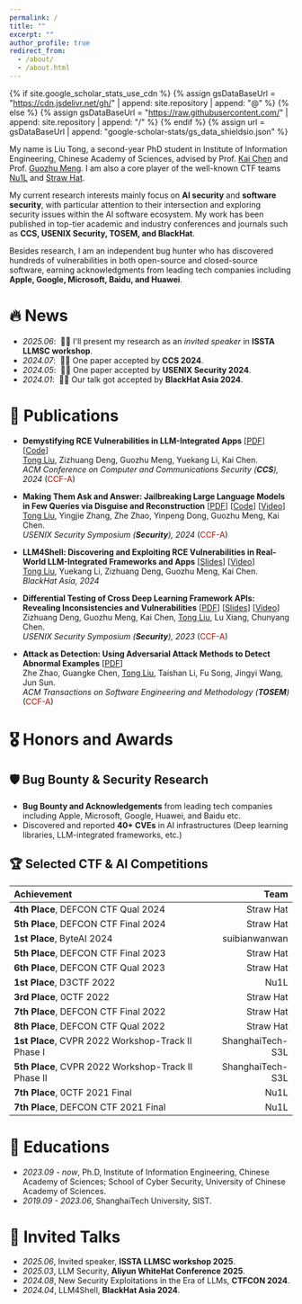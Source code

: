 ```yaml
---
permalink: /
title: ""
excerpt: ""
author_profile: true
redirect_from: 
  - /about/
  - /about.html
---
```


{% if site.google_scholar_stats_use_cdn %}
{% assign gsDataBaseUrl = "https://cdn.jsdelivr.net/gh/" | append: site.repository | append: "@" %}
{% else %}
{% assign gsDataBaseUrl = "https://raw.githubusercontent.com/" | append: site.repository | append: "/" %}
{% endif %}
{% assign url = gsDataBaseUrl | append: "google-scholar-stats/gs_data_shieldsio.json" %}

<span class='anchor' id='about-me'></span>

My name is Liu Tong, a second-year PhD student in Institute of Information Engineering, Chinese Academy of Sciences, advised by Prof. [Kai Chen](https://kaichen.org) and Prof. [Guozhu Meng](https://people.ucas.ac.cn/~gzmeng). I am also a core player of the well-known CTF teams [Nu1L](https://www.nu1l.com) and [Straw Hat](https://strawhat.team).

My current research interests mainly focus on **AI security** and **software security**, with particular attention to their intersection and exploring security issues within the AI software ecosystem. My work has been published in top-tier academic and industry conferences and journals such as **CCS, USENIX Security, TOSEM, and BlackHat**.

Besides research, I am an independent bug hunter who has discovered hundreds of vulnerabilities in both open-source and closed-source software, earning acknowledgments from leading tech companies including **Apple, Google, Microsoft, Baidu, and Huawei**.


# 🔥 News
- *2025.06*: &nbsp;🎉🎉 I'll present my research as an *invited speaker* in **ISSTA LLMSC workshop**. 
- *2024.07*: &nbsp;🎉🎉 One paper accepted by **CCS 2024**. 
- *2024.05*: &nbsp;🎉🎉 One paper accepted by **USENIX Security 2024**. 
- *2024.01*: &nbsp;🎉🎉 Our talk got accepted by **BlackHat Asia 2024**. 

# 📝 Publications 

- **Demystifying RCE Vulnerabilities in LLM-Integrated Apps**  [[PDF](/papers/LLMSmith-CCS.pdf)] [[Code](https://github.com/LLMSmith/LLMSmith)]  
  <u>Tong Liu</u>, Zizhuang Deng, Guozhu Meng, Yuekang Li, Kai Chen.  
  *ACM Conference on Computer and Communications Security (**CCS**), 2024* (<span style="color:#B00C00">CCF-A</span>)   

- **Making Them Ask and Answer: Jailbreaking Large Language Models in Few Queries via Disguise and Reconstruction**  [[PDF](/papers/usenixsecurity24-liu-tong-3.pdf)] [[Code](https://github.com/LLM-DRA/DRA)] [[Video](https://www.youtube.com/watch?v=_hXBL_Wj_RM&t=3s)]  
  <u>Tong Liu</u>, Yingjie Zhang, Zhe Zhao, Yinpeng Dong, Guozhu Meng, Kai Chen.  
  *USENIX Security Symposium (**Security**), 2024* (<span style="color:#B00C00">CCF-A</span>)   

- **LLM4Shell: Discovering and Exploiting RCE Vulnerabilities in Real-World LLM-Integrated Frameworks and Apps**  [[Slides](/papers/bh-asia-2024-llm4shell-2.pdf)] [[Video](https://www.youtube.com/watch?v=LcLrG_4i19E)]  
  <u>Tong Liu</u>, Yuekang Li, Zizhuang Deng, Guozhu Meng, Kai Chen.  
  *BlackHat Asia, 2024*

- **Differential Testing of Cross Deep Learning Framework APIs: Revealing Inconsistencies and Vulnerabilities**  [[PDF](https://www.usenix.org/system/files/usenixsecurity23-deng-zizhuang.pdf)] [[Slides](https://www.usenix.org/system/files/sec23_slides_deng-zizhuang.pdf)] [[Video](https://www.youtube.com/watch?v=-Nh8eu9bVGw)]  
  Zizhuang Deng, Guozhu Meng, Kai Chen, <u>Tong Liu</u>, Lu Xiang, Chunyang Chen.  
  *USENIX Security Symposium (**Security**), 2023* (<span style="color:#B00C00">CCF-A</span>)

- **Attack as Detection: Using Adversarial Attack Methods to Detect Abnormal Examples**  [[PDF](/papers/TOSEM23)]  
  Zhe Zhao, Guangke Chen, <u>Tong Liu</u>, Taishan Li, Fu Song, Jingyi Wang, Jun Sun.  
  *ACM Transactions on Software Engineering and Methodology (**TOSEM**)* (<span style="color:#B00C00">CCF-A</span>)

# 🎖 Honors and Awards

## 🛡️ Bug Bounty & Security Research
- **Bug Bounty and Acknowledgements** from leading tech companies including Apple, Microsoft, Google, Huawei, and Baidu etc.
- Discovered and reported **40+ CVEs** in AI infrastructures (Deep learning libraries, LLM-integrated frameworks, etc.)

## 🏆 Selected CTF & AI Competitions

| Achievement | Team |
|:------------|-----:|
| **4th Place**, DEFCON CTF Qual 2024 |  Straw Hat |
| **5th Place**, DEFCON CTF Final 2024 |  Straw Hat |
| **1st Place**, ByteAI 2024 |  suibianwanwan |
| **5th Place**, DEFCON CTF Final 2023 |  Straw Hat |
| **6th Place**, DEFCON CTF Qual 2023 |  Straw Hat |
| **1st Place**, D3CTF 2022 |  Nu1L |
| **3rd Place**, 0CTF 2022 |  Straw Hat |
| **7th Place**, DEFCON CTF Final 2022 |  Straw Hat |
| **8th Place**, DEFCON CTF Qual 2022 |  Straw Hat |
| **1st Place**, CVPR 2022 Workshop-Track II Phase I |  ShanghaiTech-S3L |
| **5th Place**, CVPR 2022 Workshop-Track II Phase II |  ShanghaiTech-S3L |
| **7th Place**, 0CTF 2021 Final |  Nu1L |
| **7th Place**, DEFCON CTF 2021 Final |  Nu1L |

# 📖 Educations
- *2023.09 - now*, Ph.D, Institute of Information Engineering, Chinese Academy of Sciences; School of Cyber Security, University of Chinese Academy of Sciences.
- *2019.09 - 2023.06*, ShanghaiTech University, SIST. 

# 💬 Invited Talks
- *2025.06*, Invited speaker, **ISSTA LLMSC workshop 2025**.
- *2025.03*, LLM Security, **Aliyun WhiteHat Conference 2025**.
- *2024.08*, New Security Exploitations in the Era of LLMs, **CTFCON 2024**.
- *2024.04*, LLM4Shell, **BlackHat Asia 2024**. 
